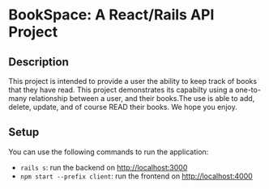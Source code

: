 # BookSpace: A React/Rails API Project

## Description

This project is intended to provide a user the ability to keep track of books that 
they have read. This project demonstrates its capabilty using a one-to-many relationship
between a user, and their books.The use is able to add, delete, update, and of course
READ their books. We hope you enjoy. 

## Setup

You can use the following commands to run the application:

- `rails s`: run the backend on [http://localhost:3000](http://localhost:3000)
- `npm start --prefix client`: run the frontend on
  [http://localhost:4000](http://localhost:4000)

